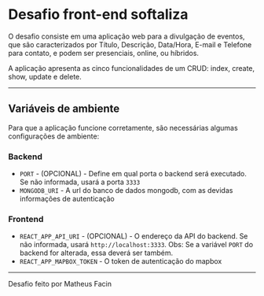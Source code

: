 # Desafio front-end softaliza

O desafio consiste em uma aplicação web para a divulgação de eventos, que são caracterizados por Título, Descrição, Data/Hora, E-mail e Telefone para contato, e podem ser presenciais, online, ou híbridos.

A aplicação apresenta as cinco funcionalidades de um CRUD: index, create, show, update e delete.

---

## Variáveis de ambiente

Para que a aplicação funcione corretamente, são necessárias algumas configurações de ambiente:

### Backend

- `PORT` - (OPCIONAL) - Define em qual porta o backend será executado. Se não informada, usará a porta `3333`
- `MONGODB_URI` - A url do banco de dados mongodb, com as devidas informações de autenticação

### Frontend

- `REACT_APP_API_URI` - (OPCIONAL) - O endereço da API do backend. Se não informada, usará `http://localhost:3333`. Obs: Se a variável `PORT` do backend for alterada, essa deverá ser também.
- `REACT_APP_MAPBOX_TOKEN` - O token de autenticação do mapbox

---

Desafio feito por Matheus Facin
